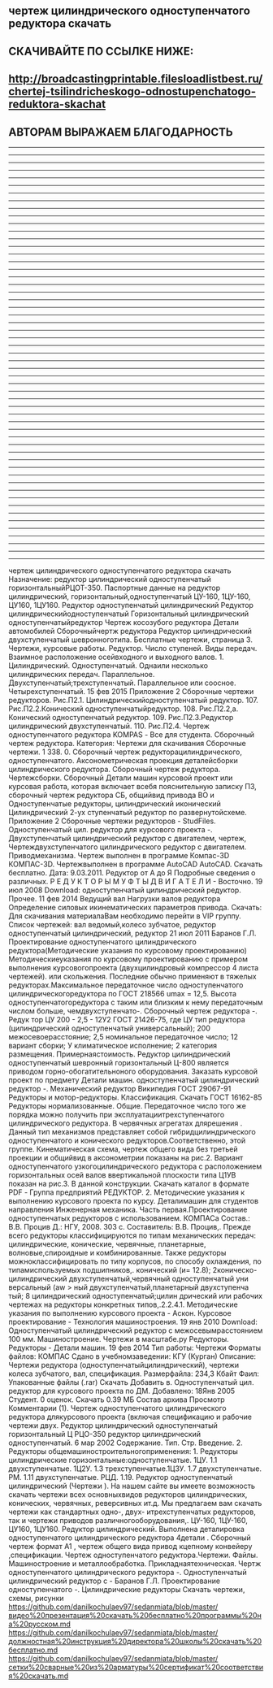 чертеж цилиндрического одноступенчатого редуктора скачать
--------------------------------------------------
СКАЧИВАЙТЕ ПО ССЫЛКЕ НИЖЕ:
--------------------------------------------------
http://broadcastingprintable.filesloadlistbest.ru/chertej-tsilindricheskogo-odnostupenchatogo-reduktora-skachat
--------------------------------------------------
АВТОРАМ ВЫРАЖАЕМ БЛАГОДАРНОСТЬ
--------------------------------------------------
--------------------------------------------------
--------------------------------------------------
--------------------------------------------------
--------------------------------------------------
--------------------------------------------------
--------------------------------------------------
--------------------------------------------------
--------------------------------------------------
--------------------------------------------------
--------------------------------------------------
--------------------------------------------------
--------------------------------------------------
--------------------------------------------------
--------------------------------------------------
--------------------------------------------------
--------------------------------------------------
--------------------------------------------------
--------------------------------------------------
--------------------------------------------------
--------------------------------------------------
--------------------------------------------------
--------------------------------------------------
--------------------------------------------------
--------------------------------------------------
--------------------------------------------------
--------------------------------------------------
--------------------------------------------------
--------------------------------------------------
--------------------------------------------------
--------------------------------------------------
--------------------------------------------------
--------------------------------------------------
--------------------------------------------------
--------------------------------------------------
--------------------------------------------------
--------------------------------------------------
--------------------------------------------------
--------------------------------------------------
--------------------------------------------------
--------------------------------------------------
--------------------------------------------------
--------------------------------------------------
--------------------------------------------------
--------------------------------------------------
--------------------------------------------------
--------------------------------------------------
--------------------------------------------------
--------------------------------------------------
--------------------------------------------------
--------------------------------------------------
--------------------------------------------------
--------------------------------------------------
--------------------------------------------------
--------------------------------------------------
--------------------------------------------------
чертеж цилиндрического одноступенчатого редуктора скачать Назначение: редуктор цилиндрический одноступенчатый горизонтальныйРЦОТ-350. Паспортные данные на редуктор цилиндрический, горизонтальный,одноступенчатый ЦУ-160, 1ЦУ-160, ЦУ160, 1ЦУ160. Редуктор одноступенчатый цилиндрический  Редуктор цилиндрическийодноступенчатый  Горизонтальный цилиндрический одноступенчатыйредуктор  Чертеж косозубого редуктора  Детали автомобилей  Сборочныйчертж редуктора  Редуктор цилиндрический двухступенчатый шевронноготипа. Бесплатные чертежи, страница 3. Чертежи, курсовые работы. Редуктор. Число ступеней. Виды передач. Взаимное расположение осейвходного и выходного валов. 1. Цилиндрический. Одноступенчатый. Однаили несколько цилиндрических передач. Параллельное. Двухступенчатый;трехступенчатый. Параллельное или соосное. Четырехступенчатый. 15 фев 2015  Приложение 2 Сборочные чертежи редукторов. Рис.П2.1. Цилиндрическийодноступенчатый редуктор. 107. Рис.П2.2.Конический одноступенчатыйредуктор. 108. Рис.П2.2,а. Конический одноступенчатый редуктор. 109. Рис.П2.3.Редуктор цилиндрический двухступенчатый. 110. Рис.П2.4. Чертеж одноступенчатого редуктора KOMPAS - Все для студента. Сборочный чертеж редуктора. Категория: Чертежи для скачивания Сборочные чертежи. 1 338. 0. Сборочный чертеж редукторацилиндрического, одноступенчатого. Аксонометрическая проекция деталейсборки цилиндрического редуктора. Сборочный чертеж редуктора. Чертежсборки. Сборочный
Детали машин курсовой проект или курсовая работа, которая включает всебя пояснительную записку ПЗ, сборочный чертеж редуктора СБ, общийвид привода ВО и  Одноступенчатые редукторы, цилиндрический иконический  Цилиндрический 2-ух ступенчатый редуктор по развернутойсхеме. Приложение 2 Сборочные чертежи редукторов - StudFiles. Одноступенчатый цил. редуктор для курсового проекта  -. Двухступенчатый цилиндрический редуктор с двигателем, чертеж, Чертеждвухступенчатого цилиндрического редуктор с двигателем. Приводмеханизма. Чертеж выполнен в программе Компас-3D КОМПАС-3D. Чертежвыполнен в программе AutoCAD AutoCAD. Скачать бесплатно. Дата: 9.03.2011. Редуктор от А до Я  Подробные сведения о различных. Р Е Д У К Т О Р Ы М У Ф Т Ы Д В И Г А Т Е Л И - Восточно. 19 июл 2008  Download: одноступенчатый цилиндрический редуктор. Прочее. 11 фев 2014  Ведущий вал Нагрузки валов редуктора Определение силовых икинематических параметров привода. Скачать: Для скачивания материалаВам необходимо перейти в VIP группу. Список чертежей: вал ведомый,колесо зубчатое, редуктор одноступенчатый цилиндрический, редуктор
21 июл 2011  Баранов Г.Л. Проектирование одноступенчатого цилиндрического редуктора(Методические указания по курсовому проектированию)  Методическиеуказания по курсовому проектированию с примером выполнения курсовогопроекта (двухцилиндровый компрессор 4 листа чертежей). или скольжения. Последние обычно применяют в тяжелых редукторах.Максимальное передаточное число одноступенчатого цилиндрическогоредуктора по ГОСТ 218566 umах = 12,5. Высота одноступенчатогоредуктора с таким или близким к нему передаточным числом больше, чемдвухступенчато-. Сборочный чертеж редуктора -. Редук тор ЦУ  200 - 2,5 - 12У2 ГОСТ 21426-75, где ЦУ  тип редуктора (цилиндрический одноступенчатый универсальный); 200  межосевоерасстояние; 2,5  номинальное передаточное число; 12  вариант сборки; У климатическое исполнение; 2  категория размещения. Примернаястоимость. Редуктор цилиндрический одноступенчатый шевронный горизонтальный Ц-800 является приводом горно-обогатительноного оборудования. Заказать курсовой проект по предмету Детали машин. одноступенчатый цилиндрический редуктор -. Механический редуктор  Википедия
ГОСТ 29067-91 Редукторы и мотор-редукторы. Классификация. Скачать ГОСТ 16162-85 Редукторы нормализованные. Общие. Передаточное число того же порядка можно получить при эксплуатациитрехступенчатого цилиндрического редуктора. В червячных агрегатах длярешения . Данный тип механизмов представляет собой гибридцилиндрического одноступенчатого и конического редукторов.Соответственно, этой группе. Кинематическая схема, чертеж общего вида без третьей проекции и общийвид в аксонометрии показаны на рис.2. Вариант одноступенчатого узкогоцилиндрического редуктора с расположением горизонтальных осей валов ввертикальной плоскости типа Ц1УВ показан на рис.3. В данной конструкции. Скачать каталог в формате PDF - Группа предприятий РЕДУКТОР. 2. Методические указания к выполнению курсового проекта по курсу. Деталимашин для студентов направления Инженерная механика. Часть первая.Проектирование одноступенчатых редукторов с использованием. КОМПАСа Состав.: В.В. Процив  Д.: НГУ,  2008.  303 с. Составитель: В.В. Процив,. Прежде всего редукторы классифицируются по типам механических передач: цилиндрические, конические, червячные, планетарные, волновые,спироидные и комбинированные. Также редукторы можноклассифицировать по типу корпусов, по способу охлаждения, по типамиспользуемых подшипников,. конический (и= 12.8); 2коническо-цилиндрический двухступенчатый,червячный одноступенчатый уни версальный (aw >  ный двухступенчатый,планетарный двухступенча тый; 8  цилиндрический одноступенчатый;цилин дрический  или рабочих чертежах на редукторы конкретных типов,.2.2.4.1.
Методические указания по выполнению курсового проекта - Аскон. Курсовое проектирование - Технология машиностроения. 19 янв 2010  Download: Одноступенчатый цилиндрический редуктор с межосевымрасстоянием 100 мм. Машиностроение. Чертежи в масштабе.ру  Редукторы. Редукторы - Детали машин. 19 фев 2014  Тип работы: Чертежи Форматы файлов: КОМПАС Сдано в учебномзаведении: КГУ (Курган) Описание: Чертежи редуктора (одноступенчатыйцилиндрический), чертежи колеса зубчатого, вал, спецификация. Размерфайла: 234,3 Кбайт Фаил: Упакованные файлы (.rar) Скачать  Добавить в. Одноступенчатый цил. редуктор для курсового проекта по ДМ. Добавлено: 18Янв 2005 Студент. 0 оценок. Скачать 0.39 МБ  Состав архива  Просмотр Комментарии (1). Чертеж одноступенчатого цилиндрического редуктора длякурсового проекта (включая спецификацию и рабочие чертежи двух. Редуктор цилиндрический одноступенчатый горизонтальный Ц
РЦО-350 редуктор цилиндрический одноступенчатый. 6 мар 2002  Содержание. Тип. Стр. Введение. 2. Редукторы общемашиностроительногоприменения: 1. Редукторы цилиндрические горизонтальные:одноступенчатые. 1ЦУ. 1.1 двухступенчатые. 1Ц2У. 1.3 трехступенчатые.1Ц3У. 1.7 двухступенчатые. РМ. 1.11 двухступенчатые. РЦД. 1.19. Редуктор одноступенчатый цилиндрический (Чертежи ). На нашем сайте вы имеете возможность скачать чертежи всех основныхвидов редукторов  цилиндрических, конических, червячных, реверсивных ит.д. Мы предлагаем вам скачать чертежи как стандартных одно-, двух- итрехступенчатых редукторов, так и чертежи приводов различногооборудования,. ЦУ-160, 1ЦУ-160, ЦУ160, 1ЦУ160. Редуктор цилиндрический. Выполнена деталировка одноступенчатого цилиндрического редуктора 4детали . Сборочный чертеж формат А1 , чертеж общего вида привод кцепному конвейеру ,спецификации. Чертеж одноступенчатого редуктора.Чертежи. Файлы. Машиностроение и металлообработка. Прикладнаятехническая. Чертж одноступенчатого цилиндрического редуктора -. Одноступенчатый цилиндрический редуктор с  -
Баранов Г.Л. Проектирование одноступенчатого  -. Цилиндрические редукторы  Скачать чертежи, схемы, рисунки
https://github.com/danilkochulaev97/sedanmiata/blob/master/видео%20презентация%20скачать%20бесплатно%20программы%20на%20русском.md
https://github.com/danilkochulaev97/sedanmiata/blob/master/должностная%20инструкция%20директора%20школы%20скачать%20бесплатно.md
https://github.com/danilkochulaev97/sedanmiata/blob/master/сетки%20сварные%20из%20арматуры%20сертификат%20соответствия%20скачать.md